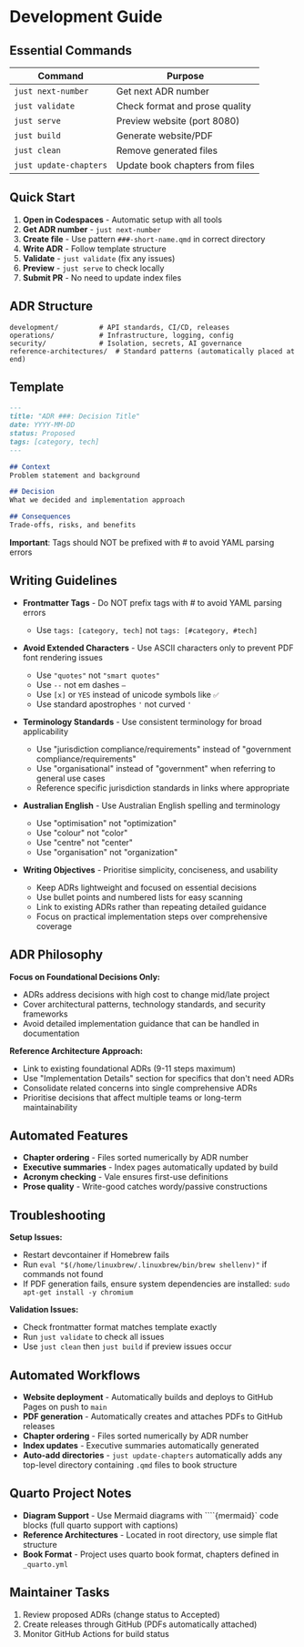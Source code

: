 # Development Guide

## Essential Commands

| Command | Purpose |
|---------|---------|
| `just next-number` | Get next ADR number |
| `just validate` | Check format and prose quality |
| `just serve` | Preview website (port 8080) |
| `just build` | Generate website/PDF |
| `just clean` | Remove generated files |
| `just update-chapters` | Update book chapters from files |

## Quick Start

1. **Open in Codespaces** - Automatic setup with all tools
2. **Get ADR number** - `just next-number`
3. **Create file** - Use pattern `###-short-name.qmd` in correct directory
4. **Write ADR** - Follow template structure
5. **Validate** - `just validate` (fix any issues)
6. **Preview** - `just serve` to check locally
7. **Submit PR** - No need to update index files

## ADR Structure

```text
development/          # API standards, CI/CD, releases
operations/           # Infrastructure, logging, config
security/             # Isolation, secrets, AI governance
reference-architectures/  # Standard patterns (automatically placed at end)
```

## Template

```markdown
---
title: "ADR ###: Decision Title"
date: YYYY-MM-DD
status: Proposed
tags: [category, tech]
---

## Context
Problem statement and background

## Decision
What we decided and implementation approach

## Consequences
Trade-offs, risks, and benefits
```

**Important**: Tags should NOT be prefixed with # to avoid YAML parsing errors

## Writing Guidelines

- **Frontmatter Tags** - Do NOT prefix tags with # to avoid YAML parsing errors
  - Use `tags: [category, tech]` not `tags: [#category, #tech]`

- **Avoid Extended Characters** - Use ASCII characters only to prevent PDF font rendering issues
  - Use `"quotes"` not `"smart quotes"`
  - Use `--` not em dashes `—`
  - Use `[x]` or `YES` instead of unicode symbols like `✅`
  - Use standard apostrophes `'` not curved `'`

- **Terminology Standards** - Use consistent terminology for broad applicability
  - Use "jurisdiction compliance/requirements" instead of "government compliance/requirements"
  - Use "organisational" instead of "government" when referring to general use cases
  - Reference specific jurisdiction standards in links where appropriate

- **Australian English** - Use Australian English spelling and terminology
  - Use "optimisation" not "optimization"
  - Use "colour" not "color"
  - Use "centre" not "center"
  - Use "organisation" not "organization"

- **Writing Objectives** - Prioritise simplicity, conciseness, and usability
  - Keep ADRs lightweight and focused on essential decisions
  - Use bullet points and numbered lists for easy scanning
  - Link to existing ADRs rather than repeating detailed guidance
  - Focus on practical implementation steps over comprehensive coverage

## ADR Philosophy

**Focus on Foundational Decisions Only:**

- ADRs address decisions with high cost to change mid/late project
- Cover architectural patterns, technology standards, and security frameworks
- Avoid detailed implementation guidance that can be handled in documentation

**Reference Architecture Approach:**

- Link to existing foundational ADRs (9-11 steps maximum)
- Use "Implementation Details" section for specifics that don't need ADRs
- Consolidate related concerns into single comprehensive ADRs
- Prioritise decisions that affect multiple teams or long-term maintainability

## Automated Features

- **Chapter ordering** - Files sorted numerically by ADR number
- **Executive summaries** - Index pages automatically updated by build
- **Acronym checking** - Vale ensures first-use definitions
- **Prose quality** - Write-good catches wordy/passive constructions

## Troubleshooting

**Setup Issues:**

- Restart devcontainer if Homebrew fails
- Run `eval "$(/home/linuxbrew/.linuxbrew/bin/brew shellenv)"` if commands not found
- If PDF generation fails, ensure system dependencies are installed: `sudo apt-get install -y chromium`

**Validation Issues:**

- Check frontmatter format matches template exactly
- Run `just validate` to check all issues
- Use `just clean` then `just build` if preview issues occur

## Automated Workflows

- **Website deployment** - Automatically builds and deploys to GitHub Pages on push to `main`
- **PDF generation** - Automatically creates and attaches PDFs to GitHub releases
- **Chapter ordering** - Files sorted numerically by ADR number
- **Index updates** - Executive summaries automatically generated
- **Auto-add directories** - `just update-chapters` automatically adds any top-level directory containing `.qmd` files to book structure

## Quarto Project Notes

- **Diagram Support** - Use Mermaid diagrams with ````{mermaid}` code blocks (full quarto support with captions)
- **Reference Architectures** - Located in root directory, use simple flat structure
- **Book Format** - Project uses quarto book format, chapters defined in `_quarto.yml`

## Maintainer Tasks

1. Review proposed ADRs (change status to Accepted)
2. Create releases through GitHub (PDFs automatically attached)
3. Monitor GitHub Actions for build status
